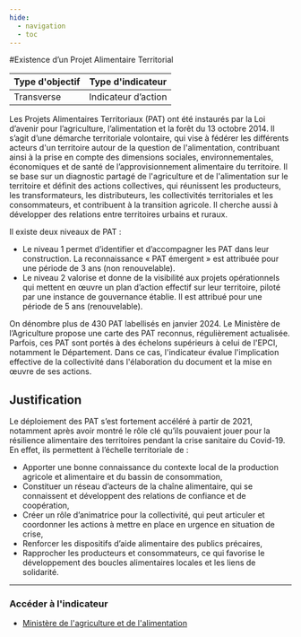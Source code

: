 ```yaml
---
hide:
  - navigation
  - toc
---
```

#Existence d’un Projet Alimentaire Territorial 

|Type d'objectif|Type d'indicateur|
|--|--|
|Transverse|Indicateur d’action|

Les  Projets  Alimentaires  Territoriaux  (PAT)  ont  été  instaurés  par  la  Loi  d’avenir  pour l’agriculture,  l’alimentation  et  la  forêt  du  13  octobre  2014.  Il  s’agit  d’une  démarche territoriale volontaire, qui vise à fédérer les différents acteurs d'un territoire autour de la  question  de  l'alimentation,  contribuant  ainsi  à  la  prise en compte des dimensions sociales,  environnementales,  économiques  et  de  santé  de  l’approvisionnement alimentaire  du  territoire.  Il  se  base  sur  un  diagnostic  partagé  de  l'agriculture  et  de l'alimentation  sur  le  territoire  et  définit  des  actions  collectives,  qui  réunissent  les producteurs,  les  transformateurs,  les distributeurs, les collectivités territoriales et les consommateurs,  et  contribuent à la transition agricole. Il cherche aussi à développer des relations entre territoires urbains et ruraux. 

Il existe deux niveaux de PAT :

* Le  niveau  1  permet  d’identifier  et  d’accompagner  les  PAT  dans  leur construction.  La  reconnaissance  « PAT  émergent »  est  attribuée  pour  une période de 3 ans (non renouvelable). 
* Le  niveau  2  valorise  et  donne  de  la  visibilité  aux  projets  opérationnels  qui mettent  en  œuvre  un  plan  d’action  effectif  sur  leur  territoire,  piloté par une instance  de  gouvernance  établie.  Il  est  attribué  pour  une  période  de  5  ans (renouvelable). 
 
On dénombre plus de 430 PAT labellisés en janvier 2024. Le Ministère de l’Agriculture propose une carte des PAT reconnus, régulièrement actualisée. 
Parfois, ces PAT sont portés à des échelons supérieurs à celui de l'EPCI, notamment le Département.  Dans  ce  cas, l'indicateur évalue l'implication effective de la collectivité dans l'élaboration du document et la mise en œuvre de ses actions.  


## Justification

Le  déploiement  des  PAT  s’est fortement accéléré à partir de 2021, notamment après avoir  montré  le  rôle  clé  qu’ils  pouvaient  jouer  pour  la  résilience  alimentaire  des territoires  pendant  la  crise  sanitaire  du  Covid-19.  En  effet,  ils  permettent  à l’échelle territoriale de :
    
* Apporter  une bonne connaissance du contexte local de la production agricole et alimentaire et du bassin de consommation, 
* Constituer  un réseau d’acteurs de la chaîne alimentaire, qui se connaissent et développent des relations de confiance et de coopération, 
* Créer un rôle d’animatrice pour la collectivité, qui peut articuler et coordonner les actions à mettre en place en urgence en situation de crise, 
* Renforcer les dispositifs d’aide alimentaire des publics précaires, 
* Rapprocher  les  producteurs  et  consommateurs,  ce  qui  favorise  le développement des boucles alimentaires locales et les liens de solidarité. 

---

### Accéder à l'indicateur

- [Ministère de l'agriculture et de l'alimentation](https://agriculture.gouv.fr/plus-de-430-projets-alimentaires-territoriaux-pat-reconnus-par-le-ministere-au-1er-janvier-2024)